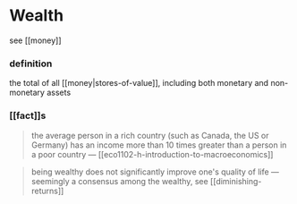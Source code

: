 # Wealth

see [[money]]

### definition

the total of all [[money|stores-of-value]], including both monetary and non-monetary assets

### [[fact]]s

> the average person in a rich country (such as Canada, the US or Germany) has an income more than 10 times greater than a person in a poor country &mdash; [[eco1102-h-introduction-to-macroeconomics]]

> being wealthy does not significantly improve one's quality of life &mdash; seemingly a consensus among the wealthy, see [[diminishing-returns]]
